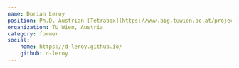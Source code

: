 ```yaml
---
name: Dorian Leroy
position: Ph.D. Austrian [Tetrabox](https://www.big.tuwien.ac.at/projects/40) Project
organization: TU Wien, Austria
category: former
social:
    home: https://d-leroy.github.io/
    github: d-leroy
---
```

